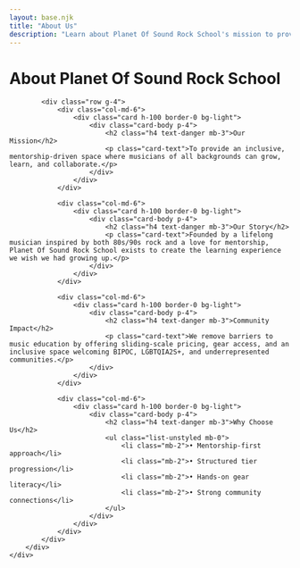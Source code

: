 ```yaml
---
layout: base.njk
title: "About Us"
description: "Learn about Planet Of Sound Rock School's mission to provide inclusive, mentorship-driven music education in London, Ontario"
---
```


<div class="container py-5">
    <div class="row">
        <div class="col-lg-8 mx-auto">
            <h1 class="display-5 text-center text-danger mb-5">About Planet Of Sound Rock School</h1>
            
            <div class="row g-4">
                <div class="col-md-6">
                    <div class="card h-100 border-0 bg-light">
                        <div class="card-body p-4">
                            <h2 class="h4 text-danger mb-3">Our Mission</h2>
                            <p class="card-text">To provide an inclusive, mentorship-driven space where musicians of all backgrounds can grow, learn, and collaborate.</p>
                        </div>
                    </div>
                </div>
                
                <div class="col-md-6">
                    <div class="card h-100 border-0 bg-light">
                        <div class="card-body p-4">
                            <h2 class="h4 text-danger mb-3">Our Story</h2>
                            <p class="card-text">Founded by a lifelong musician inspired by both 80s/90s rock and a love for mentorship, Planet Of Sound Rock School exists to create the learning experience we wish we had growing up.</p>
                        </div>
                    </div>
                </div>
                
                <div class="col-md-6">
                    <div class="card h-100 border-0 bg-light">
                        <div class="card-body p-4">
                            <h2 class="h4 text-danger mb-3">Community Impact</h2>
                            <p class="card-text">We remove barriers to music education by offering sliding-scale pricing, gear access, and an inclusive space welcoming BIPOC, LGBTQIA2S+, and underrepresented communities.</p>
                        </div>
                    </div>
                </div>
                
                <div class="col-md-6">
                    <div class="card h-100 border-0 bg-light">
                        <div class="card-body p-4">
                            <h2 class="h4 text-danger mb-3">Why Choose Us</h2>
                            <ul class="list-unstyled mb-0">
                                <li class="mb-2">• Mentorship-first approach</li>
                                <li class="mb-2">• Structured tier progression</li>
                                <li class="mb-2">• Hands-on gear literacy</li>
                                <li class="mb-2">• Strong community connections</li>
                            </ul>
                        </div>
                    </div>
                </div>
            </div>
        </div>
    </div>
</div>

